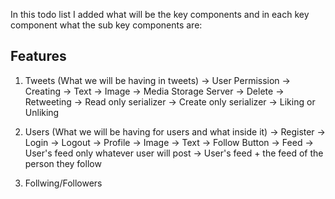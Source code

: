 In this todo list I added what will be the key components and in each key component what the sub key components are: 

## Features
1. Tweets (What we will be having in tweets)
    -> User Permission
        -> Creating 
            -> Text
            -> Image 
                -> Media Storage Server
        -> Delete
        -> Retweeting
            -> Read only serializer
            -> Create only serializer
        -> Liking or Unliking

2. Users (What we will be having for users and what inside it)
    -> Register
    -> Login
    -> Logout
    -> Profile
        -> Image
        -> Text
        -> Follow Button
    -> Feed
        -> User's feed only whatever user will post
        -> User's feed + the feed of the person they follow


3. Follwing/Followers